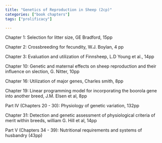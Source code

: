 ```yaml
---
title: "Genetics of Reproduction in Sheep (2cp)"
categories: ["book chapters"]
tags: ["prolificacy"]

---
```


Chapter 1: Selection for litter size, GE Bradford, 15pp

Chapter 2: Crossbreeding for fecundity, W.J. Boylan, 4 pp

Chapter 3: Evaluation and utilization of Finnsheep, L.D Young et al., 14pp

Chapter 10: Genetic and maternal effects on sheep reproduction and their influence on slection, G. Nitter, 10pp

Chapter 16: Utilization of major genes, Charles smith, 8pp

Chapter 19: Linear programming model for incorporating the boorola gene into another breed, J.M. Elsen et al, 8pp

Part IV (Chapters 20 - 30): Physiology of genetic variation, 132pp

Chapter 31: Detection and genetic assessment of physiological criteria of merit within breeds, william G. Hill et al, 14pp

Part V (Chapters 34 - 39): Nutritional requirements and systems of husbandry (43pp)
